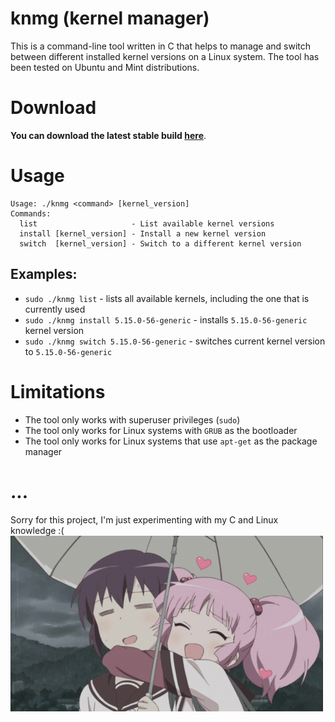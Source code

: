 # knmg (kernel manager)
This is a command-line tool written in C that helps to manage and switch between different installed kernel versions on a Linux system. The tool has been tested on Ubuntu and Mint distributions.

# Download
**You can download the latest stable build [here](https://github.com/meth1337/knmg/releases/latest)**.

# Usage
```
Usage: ./knmg <command> [kernel_version]
Commands:
  list                     - List available kernel versions
  install [kernel_version] - Install a new kernel version
  switch  [kernel_version] - Switch to a different kernel version
```
## Examples:
- `sudo ./knmg list` - lists all available kernels, including the one that is currently used 
- `sudo ./knmg install 5.15.0-56-generic` - installs `5.15.0-56-generic` kernel version
- `sudo ./knmg switch 5.15.0-56-generic` - switches current kernel version to `5.15.0-56-generic`

# Limitations
- The tool only works with superuser privileges (`sudo`)
- The tool only works for Linux systems with `GRUB` as the bootloader
- The tool only works for Linux systems that use `apt-get` as the package manager

# ...
Sorry for this project, I'm just experimenting with my C and Linux knowledge :(
<img src="img/nah.gif">

